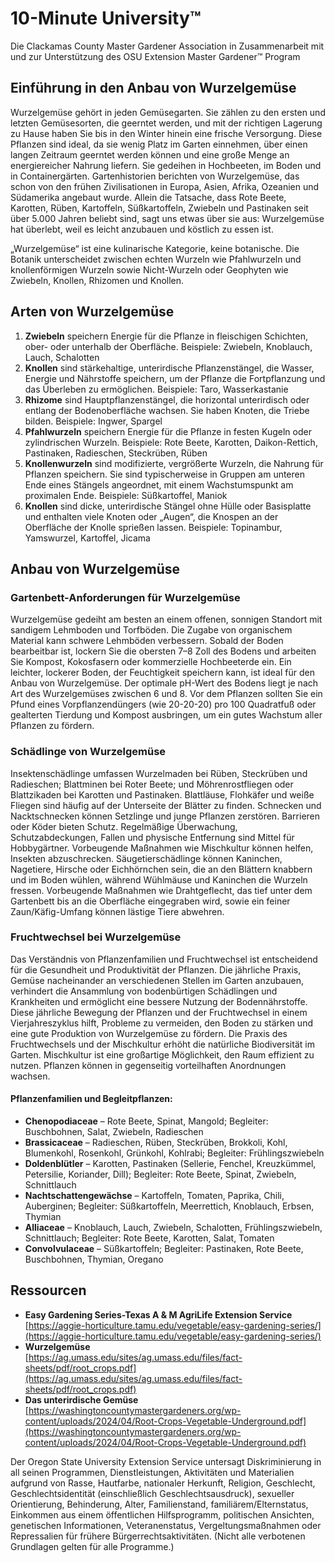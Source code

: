 # 10-Minute University™

Die Clackamas County Master Gardener Association in Zusammenarbeit mit und zur Unterstützung des OSU Extension Master Gardener™ Program

## Einführung in den Anbau von Wurzelgemüse

Wurzelgemüse gehört in jeden Gemüsegarten. Sie zählen zu den ersten und letzten Gemüsesorten, die geerntet werden, und mit der richtigen Lagerung zu Hause haben Sie bis in den Winter hinein eine frische Versorgung. Diese Pflanzen sind ideal, da sie wenig Platz im Garten einnehmen, über einen langen Zeitraum geerntet werden können und eine große Menge an energiereicher Nahrung liefern. Sie gedeihen in Hochbeeten, im Boden und in Containergärten. Gartenhistorien berichten von Wurzelgemüse, das schon von den frühen Zivilisationen in Europa, Asien, Afrika, Ozeanien und Südamerika angebaut wurde. Allein die Tatsache, dass Rote Beete, Karotten, Rüben, Kartoffeln, Süßkartoffeln, Zwiebeln und Pastinaken seit über 5.000 Jahren beliebt sind, sagt uns etwas über sie aus: Wurzelgemüse hat überlebt, weil es leicht anzubauen und köstlich zu essen ist.

„Wurzelgemüse“ ist eine kulinarische Kategorie, keine botanische. Die Botanik unterscheidet zwischen echten Wurzeln wie Pfahlwurzeln und knollenförmigen Wurzeln sowie Nicht-Wurzeln oder Geophyten wie Zwiebeln, Knollen, Rhizomen und Knollen.

## Arten von Wurzelgemüse

1. **Zwiebeln** speichern Energie für die Pflanze in fleischigen Schichten, ober- oder unterhalb der Oberfläche. Beispiele: Zwiebeln, Knoblauch, Lauch, Schalotten  
2. **Knollen** sind stärkehaltige, unterirdische Pflanzenstängel, die Wasser, Energie und Nährstoffe speichern, um der Pflanze die Fortpflanzung und das Überleben zu ermöglichen. Beispiele: Taro, Wasserkastanie  
3. **Rhizome** sind Hauptpflanzenstängel, die horizontal unterirdisch oder entlang der Bodenoberfläche wachsen. Sie haben Knoten, die Triebe bilden. Beispiele: Ingwer, Spargel  
4. **Pfahlwurzeln** speichern Energie für die Pflanze in festen Kugeln oder zylindrischen Wurzeln. Beispiele: Rote Beete, Karotten, Daikon-Rettich, Pastinaken, Radieschen, Steckrüben, Rüben  
5. **Knollenwurzeln** sind modifizierte, vergrößerte Wurzeln, die Nahrung für Pflanzen speichern. Sie sind typischerweise in Gruppen am unteren Ende eines Stängels angeordnet, mit einem Wachstumspunkt am proximalen Ende. Beispiele: Süßkartoffel, Maniok  
6. **Knollen** sind dicke, unterirdische Stängel ohne Hülle oder Basisplatte und enthalten viele Knoten oder „Augen“, die Knospen an der Oberfläche der Knolle sprießen lassen. Beispiele: Topinambur, Yamswurzel, Kartoffel, Jicama  

## Anbau von Wurzelgemüse

### Gartenbett-Anforderungen für Wurzelgemüse

Wurzelgemüse gedeiht am besten an einem offenen, sonnigen Standort mit sandigem Lehmboden und Torfböden. Die Zugabe von organischem Material kann schwere Lehmböden verbessern. Sobald der Boden bearbeitbar ist, lockern Sie die obersten 7–8 Zoll des Bodens und arbeiten Sie Kompost, Kokosfasern oder kommerzielle Hochbeeterde ein. Ein leichter, lockerer Boden, der Feuchtigkeit speichern kann, ist ideal für den Anbau von Wurzelgemüse. Der optimale pH-Wert des Bodens liegt je nach Art des Wurzelgemüses zwischen 6 und 8. Vor dem Pflanzen sollten Sie ein Pfund eines Vorpflanzendüngers (wie 20-20-20) pro 100 Quadratfuß oder gealterten Tierdung und Kompost ausbringen, um ein gutes Wachstum aller Pflanzen zu fördern.

### Schädlinge von Wurzelgemüse

Insektenschädlinge umfassen Wurzelmaden bei Rüben, Steckrüben und Radieschen; Blattminen bei Roter Beete; und Möhrenrostfliegen oder Blattzikaden bei Karotten und Pastinaken. Blattläuse, Flohkäfer und weiße Fliegen sind häufig auf der Unterseite der Blätter zu finden. Schnecken und Nacktschnecken können Setzlinge und junge Pflanzen zerstören. Barrieren oder Köder bieten Schutz. Regelmäßige Überwachung, Schutzabdeckungen, Fallen und physische Entfernung sind Mittel für Hobbygärtner. Vorbeugende Maßnahmen wie Mischkultur können helfen, Insekten abzuschrecken. Säugetierschädlinge können Kaninchen, Nagetiere, Hirsche oder Eichhörnchen sein, die an den Blättern knabbern und im Boden wühlen, während Wühlmäuse und Kaninchen die Wurzeln fressen. Vorbeugende Maßnahmen wie Drahtgeflecht, das tief unter dem Gartenbett bis an die Oberfläche eingegraben wird, sowie ein feiner Zaun/Käfig-Umfang können lästige Tiere abwehren.

### Fruchtwechsel bei Wurzelgemüse

Das Verständnis von Pflanzenfamilien und Fruchtwechsel ist entscheidend für die Gesundheit und Produktivität der Pflanzen. Die jährliche Praxis, Gemüse nacheinander an verschiedenen Stellen im Garten anzubauen, verhindert die Ansammlung von bodenbürtigen Schädlingen und Krankheiten und ermöglicht eine bessere Nutzung der Bodennährstoffe. Diese jährliche Bewegung der Pflanzen und der Fruchtwechsel in einem Vierjahreszyklus hilft, Probleme zu vermeiden, den Boden zu stärken und eine gute Produktion von Wurzelgemüse zu fördern. Die Praxis des Fruchtwechsels und der Mischkultur erhöht die natürliche Biodiversität im Garten. Mischkultur ist eine großartige Möglichkeit, den Raum effizient zu nutzen. Pflanzen können in gegenseitig vorteilhaften Anordnungen wachsen.

#### Pflanzenfamilien und Begleitpflanzen:

- **Chenopodiaceae** – Rote Beete, Spinat, Mangold; Begleiter: Buschbohnen, Salat, Zwiebeln, Radieschen  
- **Brassicaceae** – Radieschen, Rüben, Steckrüben, Brokkoli, Kohl, Blumenkohl, Rosenkohl, Grünkohl, Kohlrabi; Begleiter: Frühlingszwiebeln  
- **Doldenblütler** – Karotten, Pastinaken (Sellerie, Fenchel, Kreuzkümmel, Petersilie, Koriander, Dill); Begleiter: Rote Beete, Spinat, Zwiebeln, Schnittlauch  
- **Nachtschattengewächse** – Kartoffeln, Tomaten, Paprika, Chili, Auberginen; Begleiter: Süßkartoffeln, Meerrettich, Knoblauch, Erbsen, Thymian  
- **Alliaceae** – Knoblauch, Lauch, Zwiebeln, Schalotten, Frühlingszwiebeln, Schnittlauch; Begleiter: Rote Beete, Karotten, Salat, Tomaten  
- **Convolvulaceae** – Süßkartoffeln; Begleiter: Pastinaken, Rote Beete, Buschbohnen, Thymian, Oregano  

## Ressourcen

- **Easy Gardening Series-Texas A & M AgriLife Extension Service**  
  [https://aggie-horticulture.tamu.edu/vegetable/easy-gardening-series/](https://aggie-horticulture.tamu.edu/vegetable/easy-gardening-series/)  
- **Wurzelgemüse**  
  [https://ag.umass.edu/sites/ag.umass.edu/files/fact-sheets/pdf/root_crops.pdf](https://ag.umass.edu/sites/ag.umass.edu/files/fact-sheets/pdf/root_crops.pdf)  
- **Das unterirdische Gemüse**  
  [https://washingtoncountymastergardeners.org/wp-content/uploads/2024/04/Root-Crops-Vegetable-Underground.pdf](https://washingtoncountymastergardeners.org/wp-content/uploads/2024/04/Root-Crops-Vegetable-Underground.pdf)  

Der Oregon State University Extension Service untersagt Diskriminierung in all seinen Programmen, Dienstleistungen, Aktivitäten und Materialien aufgrund von Rasse, Hautfarbe, nationaler Herkunft, Religion, Geschlecht, Geschlechtsidentität (einschließlich Geschlechtsausdruck), sexueller Orientierung, Behinderung, Alter, Familienstand, familiärem/Elternstatus, Einkommen aus einem öffentlichen Hilfsprogramm, politischen Ansichten, genetischen Informationen, Veteranenstatus, Vergeltungsmaßnahmen oder Repressalien für frühere Bürgerrechtsaktivitäten. (Nicht alle verbotenen Grundlagen gelten für alle Programme.)